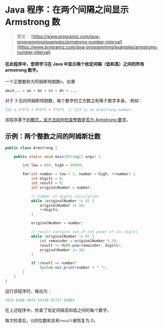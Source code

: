 # Java 程序：在两个间隔之间显示 Armstrong 数

> 原文： [https://www.programiz.com/java-programming/examples/armstrong-number-interval](https://www.programiz.com/java-programming/examples/armstrong-number-interval)

#### 在此程序中，您将学习在 Java 中显示两个给定间隔（低和高）之间的所有 armstrong 数字。

一个正整数称为阿姆斯特朗数`n`，如果

```java
abcd... = an + bn + cn + dn + ...
```

对于 3 位的阿姆斯特朗数，每个数字的立方数之和等于数字本身。 例如：

```java
153 = 1*1*1 + 5*5*5 + 3*3*3  // 153 is an Armstrong number.

```

该程序基于[的概念，该方法如何检查整数是否为 Armstrong 数字](/java-programming/examples/armstrong-number "Check Armstrong Number in Kotlin")。

## 示例：两个整数之间的阿姆斯壮数

```java
public class Armstrong {

    public static void main(String[] args) {

        int low = 999, high = 99999;

        for(int number = low + 1; number < high; ++number) {
            int digits = 0;
            int result = 0;
            int originalNumber = number;

            // number of digits calculation
            while (originalNumber != 0) {
                originalNumber /= 10;
                ++digits;
            }

            originalNumber = number;

            // result contains sum of nth power of its digits
            while (originalNumber != 0) {
                int remainder = originalNumber % 10;
                result += Math.pow(remainder, digits);
                originalNumber /= 10;
            }

            if (result == number)
                System.out.print(number + " ");
        }
    }
}
```

运行该程序时，输出为：

```java
1634 8208 9474 54748 92727 93084 
```

在上述程序中，检查了给定间隔高和低之间的每个数字。

每次检查后，`位`的位数和总和`result`被恢复为 0。